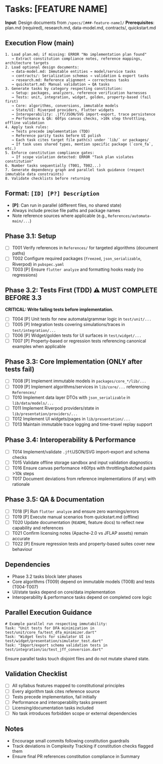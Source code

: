 # Tasks: [FEATURE NAME]

**Input**: Design documents from `/specs/[###-feature-name]/`
**Prerequisites**: plan.md (required), research.md, data-model.md, contracts/, quickstart.md

## Execution Flow (main)
```
1. Load plan.md; if missing: ERROR "No implementation plan found"
   → Extract constitution compliance notes, reference mappings, architecture targets
2. Load optional design documents:
   → data-model.md: Immutable entities → model/service tasks
   → contracts/: Serialization schemas → validation & export tasks
   → research.md: Reference alignment → correctness tasks
   → quickstart.md: Manual validation → QA tasks
3. Generate tasks by category respecting constitution:
   → Setup: packages, analyzers, reference verification harnesses
   → Tests: unit, integration, widget, golden, property-based (fail first)
   → Core: algorithms, conversions, immutable models
   → State/UI: Riverpod providers, Flutter widgets
   → Interoperability: .jff/JSON/SVG import-export, trace persistence
   → Performance & QA: 60fps canvas checks, >10k step throttling, offline validation
4. Apply task rules:
   → Tests precede implementation (TDD)
   → Reference parity tasks before UI polish
   → Each task cites target file path(s) under `lib/` or packages/
   → If task uses shared types, mention specific package (`core_fa`, etc.)
5. Enforce constitution compliance gates:
   → If scope violation detected: ERROR "Task plan violates constitution"
6. Number tasks sequentially (T001, T002...)
7. Generate dependency graph and parallel task guidance (respect immutable data constraints)
8. Validate checklists before returning
```

## Format: `[ID] [P?] Description`
- **[P]**: Can run in parallel (different files, no shared state)
- Always include precise file paths and package names
- Note reference sources where applicable (e.g., `References/automata-main/...`)

## Phase 3.1: Setup
- [ ] T001 Verify references in `References/` for targeted algorithms (document paths)
- [ ] T002 Configure required packages (`freezed`, `json_serializable`, Riverpod) in `pubspec.yaml`
- [ ] T003 [P] Ensure `flutter analyze` and formatting hooks ready (no regressions)

## Phase 3.2: Tests First (TDD) ⚠️ MUST COMPLETE BEFORE 3.3
**CRITICAL: Write failing tests before implementation.**
- [ ] T004 [P] Unit tests for new automata/grammar logic in `test/unit/...`
- [ ] T005 [P] Integration tests covering simulations/traces in `test/integration/...`
- [ ] T006 [P] Widget/golden tests for UI surfaces in `test/widget/...`
- [ ] T007 [P] Property-based or regression tests referencing canonical examples when applicable

## Phase 3.3: Core Implementation (ONLY after tests fail)
- [ ] T008 [P] Implement immutable models in `packages/core_*/lib/...`
- [ ] T009 [P] Implement algorithms/services in `lib/core/...` referencing `References/`
- [ ] T010 Implement data layer DTOs with `json_serializable` in `lib/data/models/...`
- [ ] T011 Implement Riverpod providers/state in `lib/presentation/providers/...`
- [ ] T012 Implement UI widgets/pages in `lib/presentation/...`
- [ ] T013 Maintain immutable trace logging and time-travel replay support

## Phase 3.4: Interoperability & Performance
- [ ] T014 Implement/validate `.jff`/JSON/SVG import-export and schema checks
- [ ] T015 Validate offline storage sandbox and input validation diagnostics
- [ ] T016 Ensure canvas performance ≥60fps with throttling/batched paints >10k steps
- [ ] T017 Document deviations from reference implementations (if any) with rationale

## Phase 3.5: QA & Documentation
- [ ] T018 [P] Run `flutter analyze` and ensure zero warnings/errors
- [ ] T019 [P] Execute manual scenarios from quickstart.md (offline)
- [ ] T020 Update documentation (`README`, feature docs) to reflect new capability and references
- [ ] T021 Confirm licensing notes (Apache-2.0 vs JFLAP assets) remain accurate
- [ ] T022 [P] Ensure regression tests and property-based suites cover new behaviour

## Dependencies
- Phase 3.2 tasks block later phases
- Core algorithms (T009) depend on immutable models (T008) and tests (T004-T007)
- UI/state tasks depend on core/data implementation
- Interoperability & performance tasks depend on completed core logic

## Parallel Execution Guidance
```
# Example parallel run respecting immutability:
Task: "Unit tests for DFA minimization in test/unit/core_fa/test_dfa_minimizer.dart"
Task: "Widget tests for simulator UI in test/widget/presentation/simulator_test.dart"
Task: "Import/export schema validation tests in test/integration/io/test_jff_conversion.dart"
```
Ensure parallel tasks touch disjoint files and do not mutate shared state.

## Validation Checklist
- [ ] All syllabus features mapped to constitutional principles
- [ ] Every algorithm task cites reference source
- [ ] Tests precede implementation, fail initially
- [ ] Performance and interoperability tasks present
- [ ] Licensing/documentation tasks included
- [ ] No task introduces forbidden scope or external dependencies

## Notes
- Encourage small commits following constitution guardrails
- Track deviations in Complexity Tracking if constitution checks flagged them
- Ensure final PR references constitution compliance in Summary